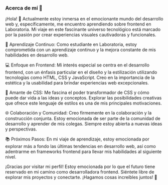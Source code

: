 ### Acerca de mí 👋
¡Hola! 👋 Actualmente estoy inmersa en el emocionante mundo del desarrollo web y, específicamente, me encuentro aprendiendo sobre frontend en Laboratoria. Mi viaje en este fascinante universo tecnológico está marcado por la pasión por crear experiencias visuales cautivadoras y funcionales.

🚀 Aprendizaje Continuo: Como estudiante en Laboratoria, estoy comprometida con un aprendizaje continuo y la mejora constante de mis habilidades en desarrollo web. 

💻 Enfoque en Frontend: Mi interés especial se centra en el desarrollo frontend, con un énfasis particular en el diseño y la estilización utilizando tecnologías como HTML, CSS y JavaScript. Creo en la importancia de la estética y la usabilidad para brindar experiencias web excepcionales.

🎨 Amante de CSS: Me fascina el poder transformador de CSS y cómo puede dar vida a las ideas y conceptos. Explorar las posibilidades creativas que ofrece este lenguaje de estilos es una de mis principales motivaciones.

🌐 Colaboración y Comunidad: Creo firmemente en la colaboración y la construcción conjunta. Estoy emocionada de ser parte de la comunidad de desarrollo y aprender de mis colegas. Siempre estoy abierta a nuevas ideas y perspectivas.

📚 Próximos Pasos: En mi viaje de aprendizaje, estoy emocionada por explorar más a fondo las últimas tendencias en desarrollo web, así como adentrarme en frameworks frontend para llevar mis habilidades al siguiente nivel.

¡Gracias por visitar mi perfil! Estoy emocionada por lo que el futuro tiene reservado en mi camino como desarrolladora frontend. Siéntete libre de explorar mis proyectos y conectarte. ¡Hagamos cosas increíbles juntos! 🌟
